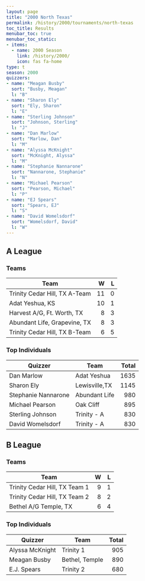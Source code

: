 ```yaml
---
layout: page
title: "2000 North Texas"
permalink: /history/2000/tournaments/north-texas
toc_title: Results
menubar_toc: true
menubar_toc_static:
- items:
  - name: 2000 Season
    link: /history/2000/
    icon: fas fa-home
type: t
season: 2000
quizzers:
- name: "Meagan Busby"
  sort: "Busby, Meagan"
  l: "B"
- name: "Sharon Ely"
  sort: "Ely, Sharon"
  l: "E"
- name: "Sterling Johnson"
  sort: "Johnson, Sterling"
  l: "J"
- name: "Dan Marlow"
  sort: "Marlow, Dan"
  l: "M"
- name: "Alyssa McKnight"
  sort: "McKnight, Alyssa"
  l: "M"
- name: "Stephanie Nannarone"
  sort: "Nannarone, Stephanie"
  l: "N"
- name: "Michael Pearson"
  sort: "Pearson, Michael"
  l: "P"
- name: "EJ Spears"
  sort: "Spears, EJ"
  l: "S"
- name: "David Womelsdorf"
  sort: "Womelsdorf, David"
  l: "W"
---
```


## A League

### Teams

| Team                          |    W |    L |
| ----------------------------- | ---: | ---: |
| Trinity Cedar Hill, TX A-Team |   11 |    0 |
| Adat Yeshua, KS               |   10 |    1 |
| Harvest A/G, Ft. Worth, TX    |    8 |    3 |
| Abundant Life, Grapevine, TX  |    8 |    3 |
| Trinity Cedar Hill, TX B-Team |    6 |    5 |

### Top Individuals

| Quizzer             | Team          | Total |
| ------------------- | ------------- | ----: |
| Dan Marlow          | Adat Yeshua   |  1635 |
| Sharon Ely          | Lewisville,TX |  1145 |
| Stephanie Nannarone | Abundant Life |   980 |
| Michael Pearson     | Oak Cliff     |   895 |
| Sterling Johnson    | Trinity - A   |   830 |
| David Womelsdorf    | Trinity - A   |   830 |

## B League

### Teams

| Team                          |    W |    L |
| ----------------------------- | ---: | ---: |
| Trinity Cedar Hill, TX Team 1 |    9 |    1 |
| Trinity Cedar Hill, TX Team 2 |    8 |    2 |
| Bethel A/G Temple, TX         |    6 |    4 |

### Top Individuals

| Quizzer         | Team           | Total |
| --------------- | -------------- | ----: |
| Alyssa McKnight | Trinity 1      |   905 |
| Meagan Busby    | Bethel, Temple |   890 |
| E.J. Spears     | Trinity 2      |   680 |